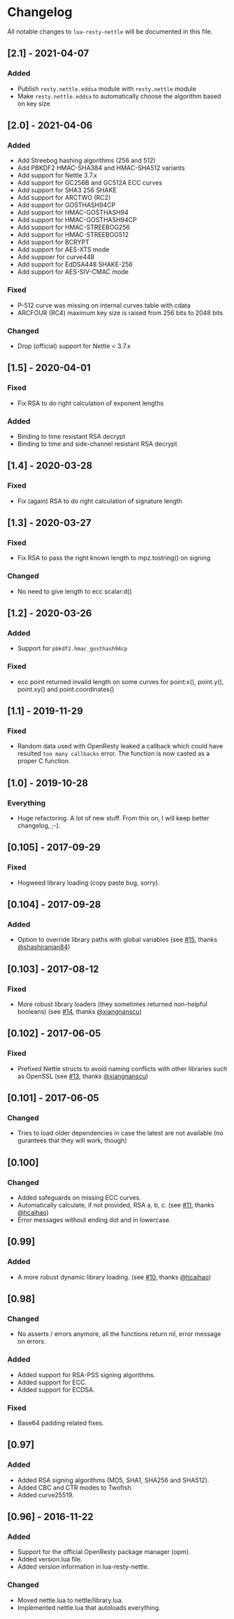 # Changelog

All notable changes to `lua-resty-nettle` will be documented in this file.


## [2.1] - 2021-04-07

### Added
- Publish `resty.nettle.eddsa` module with `resty.nettle` module
- Make `resty.nettle.eddsa` to automatically choose the algorithm based on key size


## [2.0] - 2021-04-06
### Added
- Add Streebog hashing algorithms (256 and 512)
- Add PBKDF2 HMAC-SHA384 and HMAC-SHA512 variants
- Add support for Nettle 3.7.x
- Add support for GC256B and GC512A ECC curves 
- Add support for SHA3 256 SHAKE
- Add support for ARCTWO (RC2)
- Add support for GOSTHASH94CP
- Add support for HMAC-GOSTHASH94
- Add support for HMAC-GOSTHASH94CP
- Add support for HMAC-STREEBOG256
- Add support for HMAC-STREEBOG512
- Add support for BCRYPT
- Add support for AES-XTS mode
- Add suppoer for curve448
- Add support for EdDSA448 SHAKE-256
- Add support for AES-SIV-CMAC mode

### Fixed
- P-512 curve was missing on internal curves table with cdata
- ARCFOUR (RC4) maximum key size is raised from 256 bits to 2048 bits

### Changed
- Drop (official) support for Nettle < 3.7.x


## [1.5] - 2020-04-01
### Fixed
- Fix RSA to do right calculation of exponent lengths

### Added
- Binding to time resistant RSA decrypt
- Binding to time and side-channel resistant RSA decrypt


## [1.4] - 2020-03-28
### Fixed
- Fix (again) RSA to do right calculation of signature length


## [1.3] - 2020-03-27
### Fixed
- Fix RSA to pass the right known length to mpz.tostring() on signing

### Changed
- No need to give length to ecc scalar:d()


## [1.2] - 2020-03-26
### Added
- Support for `pbkdf2.hmac_gosthash94cp`

### Fixed
- ecc point returned invalid length on some curves for point:x(),
  point.y(), point.xy() and point.coordinates()


## [1.1] - 2019-11-29
### Fixed
- Random data used with OpenResty leaked a callback which could have
  resulted `too many callbacks` error. The function is now casted as
  a proper C function.


## [1.0] - 2019-10-28
### Everything
- Huge refactoring. A lot of new stuff. From this on, I will keep better changelog, ;-).


## [0.105] - 2017-09-29
### Fixed
- Hogweed library loading (copy paste bug, sorry).


## [0.104] - 2017-09-28
### Added
- Option to override library paths with global variables
  (see [#15](https://github.com/bungle/lua-resty-nettle/pull/15),
     thanks [@shashiranjan84](https://github.com/shashiranjan84))


## [0.103] - 2017-08-12
### Fixed
- More robust library loaders (they sometimes returned non-helpful booleans)
  (see [#14](https://github.com/bungle/lua-resty-nettle/issues/14),
     thanks [@xiangnanscu](https://github.com/xiangnanscu))


## [0.102] - 2017-06-05
### Fixed
- Prefixed Nettle structs to avoid naming conflicts with other
  libraries such as OpenSSL
  (see [#13](https://github.com/bungle/lua-resty-nettle/issues/13),
   thanks [@xiangnanscu](https://github.com/xiangnanscu))


## [0.101] - 2017-06-05
### Changed
- Tries to load older dependencies in case the latest are not available
  (no gurantees that they will work, though)


## [0.100]
### Changed
- Added safeguards on missing ECC curves.
- Automatically calculate, if not provided, RSA a, b, c.
  (see [#11](https://github.com/bungle/lua-resty-nettle/issues/11),
   thanks [@hcaihao](https://github.com/hcaihao))
- Error messages without ending dot and in lowercase.


## [0.99]
### Added
- A more robust dynamic library loading.
  (see [#10](https://github.com/bungle/lua-resty-nettle/issues/10),
   thanks [@hcaihao](https://github.com/hcaihao))


## [0.98]
### Changed
- No asserts / errors anymore, all the functions return nil, error message
  on errors.
  
### Added  
- Added support for RSA-PSS signing algorithms.
- Added support for ECC.
- Added support for ECDSA.

### Fixed
- Base64 padding related fixes.


## [0.97] 
### Added
- Added RSA signing algorithms (MD5, SHA1, SHA256 and SHA512).
- Added CBC and CTR modes to Twofish.
- Added curve25519.


## [0.96] - 2016-11-22
### Added
- Support for the official OpenResty package manager (opm).
- Added version.lua file.
- Added version information in lua-resty-nettle.

### Changed
- Moved nettle.lua to nettle/library.lua.
- Implemented nettle.lua that autoloads everything.
